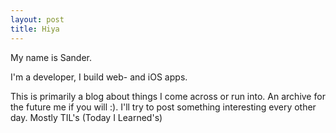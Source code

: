 ```yaml
---
layout: post
title: Hiya
---
```


My name is Sander.

I'm a developer, I build web- and iOS apps.

This is primarily a blog about things I come across or run into. An archive for the future me if you will :).  I'll try to post something interesting every other day. Mostly TIL's (Today I Learned's)
